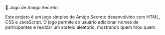 🎁 Jogo de Amigo Secreto

Este projeto é um jogo simples de Amigo Secreto desenvolvido com HTML, CSS e JavaScript. O jogo permite ao usuário adicionar nomes de participantes e realizar um sorteio aleatório, mostrando quem tirou quem.